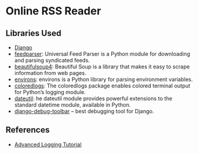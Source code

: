 # Online RSS Reader

## Libraries Used

- [Django](https://docs.djangoproject.com/en/4.2/)
- [feedparser](https://pythonhosted.org/feedparser/): Universal Feed Parser is a Python module for downloading and parsing syndicated feeds.
- [beautifulsoup4](https://pypi.org/project/beautifulsoup4/): Beautiful Soup is a library that makes it easy to scrape information from web pages.
- [environs](https://pypi.org/project/environs/): environs is a Python library for parsing environment variables. 
- [coloredlogs](https://coloredlogs.readthedocs.io/en/latest/index.html): The coloredlogs package enables colored terminal output for Python’s logging module.
- [dateutil](https://pypi.org/project/python-dateutil/): he dateutil module provides powerful extensions to the standard datetime module, available in Python.
- [django-debug-toolbar](https://django-debug-toolbar.readthedocs.io/en/latest/) – best debugging tool for Django.

## References

- [Advanced Logging Tutorial](https://docs.python.org/3/howto/logging.html#advanced-logging-tutorial)